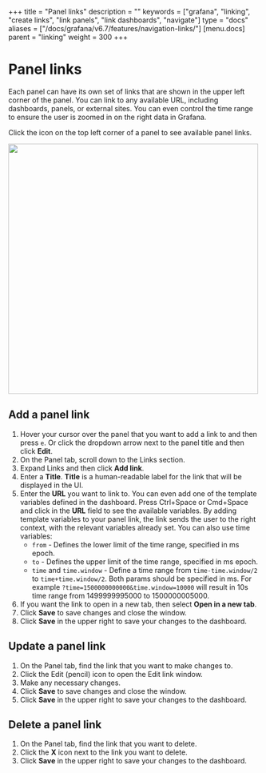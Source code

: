 +++
title = "Panel links"
description = ""
keywords = ["grafana", "linking", "create links", "link panels", "link dashboards", "navigate"]
type = "docs"
aliases = ["/docs/grafana/v6.7/features/navigation-links/"]
[menu.docs]
parent = "linking"
weight = 300
+++

# Panel links

Each panel can have its own set of links that are shown in the upper left corner of the panel. You can link to any available URL, including dashboards, panels, or external sites. You can even control the time range to ensure the user is zoomed in on the right data in Grafana.

Click the icon on the top left corner of a panel to see available panel links.

<img class="no-shadow" src="/static/img/docs/linking/panel-links.png" width="500px">

## Add a panel link

1. Hover your cursor over the panel that you want to add a link to and then press `e`. Or click the dropdown arrow next to the panel title and then click **Edit**.
1. On the Panel tab, scroll down to the Links section.
1. Expand Links and then click **Add link**.
1. Enter a **Title**. **Title** is a human-readable label for the link that will be displayed in the UI.
1. Enter the **URL** you want to link to.
   You can even add one of the template variables defined in the dashboard. Press Ctrl+Space or Cmd+Space and click in the **URL** field to see the available variables. By adding template variables to your panel link, the link sends the user to the right context, with the relevant variables already set. You can also use time variables:
   - `from` - Defines the lower limit of the time range, specified in ms epoch.
   - `to` - Defines the upper limit of the time range, specified in ms epoch.
   - `time` and `time.window` - Define a time range from `time-time.window/2` to `time+time.window/2`. Both params should be specified in ms. For example `?time=1500000000000&time.window=10000` will result in 10s time range from 1499999995000 to 1500000005000.
1. If you want the link to open in a new tab, then select **Open in a new tab**.
1. Click **Save** to save changes and close the window.
1. Click **Save** in the upper right to save your changes to the dashboard.

## Update a panel link

1. On the Panel tab, find the link that you want to make changes to.
1. Click the Edit (pencil) icon to open the Edit link window.
1. Make any necessary changes.
1. Click **Save** to save changes and close the window.
1. Click **Save** in the upper right to save your changes to the dashboard.

## Delete a panel link

1. On the Panel tab, find the link that you want to delete.
1. Click the **X** icon next to the link you want to delete.
1. Click **Save** in the upper right to save your changes to the dashboard.
